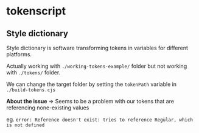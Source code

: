 # tokenscript

## Style dictionary

Style dictionary is software transforming tokens in variables for different platforms.

Actually working with `./working-tokens-example/` folder but not working with `./tokens/` folder.

We can change the target folder by setting the `tokenPath` variable in `./build-tokens.cjs`

**About the issue** => Seems to be a problem with our tokens that are referencing none-existing values

eg. `error: Reference doesn't exist: tries to reference Regular, which is not defined`